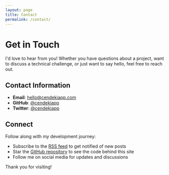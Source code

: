 ```yaml
---
layout: page
title: Contact
permalink: /contact/
---
```


# Get in Touch

I'd love to hear from you! Whether you have questions about a project, want to discuss a technical challenge, or just want to say hello, feel free to reach out.

## Contact Information

- **Email**: [hello@cendekiapp.com](mailto:hello@cendekiapp.com)
- **GitHub**: [@cendekiapp](https://github.com/cendekiapp)
- **Twitter**: [@cendekiapp](https://twitter.com/cendekiapp)

## Connect

Follow along with my development journey:

- Subscribe to the [RSS feed](/feed.xml) to get notified of new posts
- Star the [GitHub repository](https://github.com/cendekiapp/cendekiapp.com) to see the code behind this site
- Follow me on social media for updates and discussions

Thank you for visiting! 